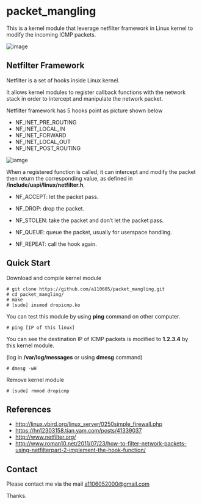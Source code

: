 # packet_mangling
This is a kernel module that leverage netfilter framework in Linux kernel to modify the incoming ICMP packets.

![image](https://github.com/a110605/packet_mangling/blob/master/pictures/1.gif) 

## Netfilter Framework
Netfilter is a set of hooks inside Linux kernel.

It allows kernel modules to register callback functions with the network stack in order to intercept and manipulate the network packet.

Netfilter framework has 5 hooks point as picture shown below 
 
- NF_INET_PRE_ROUTING
- NF_INET_LOCAL_IN
- NF_INET_FORWARD
- NF_INET_LOCAL_OUT
- NF_INET_POST_ROUTING

![iamge](http://linux.vbird.org/linux_server/0250simple_firewall//iptables_04.gif)

When a registered function is called, it can intercept and modify the packet then return the corresponding value, as defined in **/include/uapi/linux/netfilter.h**,

- NF_ACCEPT: let the packet pass.
- NF_DROP: drop the packet.

- NF_STOLEN: take the packet and don’t let the packet pass.

- NF_QUEUE: queue the packet, usually for userspace handling.

- NF_REPEAT: call the hook again.


## Quick Start
Download and compile kernel module

```
# git clone https://github.com/a110605/packet_mangling.git
# cd packet_mangling/
# make 
# [sudo] insmod dropicmp.ko
```

You can test this module by using **ping** command on other computer.

```
# ping [IP of this linux]
``` 
You can see the destination IP of ICMP packets is modified to **1.2.3.4** by this kernel module.

(log in **/var/log/messages** or using **dmesg** command)

```
# dmesg -wH
```

Remove kernel module 

```
# [sudo] rmmod dropicmp
```

## References
- http://linux.vbird.org/linux_server/0250simple_firewall.php
- https://hn12303158.tian.yam.com/posts/41339037
- http://www.netfilter.org/
- http://www.roman10.net/2011/07/23/how-to-filter-network-packets-using-netfilterpart-2-implement-the-hook-function/



## Contact  
Please contact me via the mail [a1106052000@gmail.com](a1106052000@gmail.com)

Thanks.





